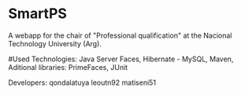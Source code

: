 # SmartPS
A webapp for the chair of "Professional qualification" at the Nacional Technology University (Arg).

#Used Technologies:
Java Server Faces,
Hibernate - MySQL,
Maven,
Aditional libraries: PrimeFaces, JUnit

Developers:
qondalatuya
leoutn92
matiseni51
